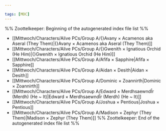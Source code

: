 ```yaml
---

tags: [MOC]
---
```

%% Zoottelkeeper: Beginning of the autogenerated index file list  %%
-  [[Mittwoch/Characters/Alive PCs/Group A/{}Avany × Acamenos aka Aseral (They Them)|{}Avany × Acamenos aka Aseral (They Them)]]
-  [[Mittwoch/Characters/Alive PCs/Group A/{}Gwenith × Ignatious Orchid (He Him)|{}Gwenith × Ignatious Orchid (He Him)]]
-  [[Mittwoch/Characters/Alive PCs/Group A/Afifa × Sapphire|Afifa × Sapphire]]
-  [[Mittwoch/Characters/Alive PCs/Group A/Aidan × Desith|Aidan × Desith]]
-  [[Mittwoch/Characters/Alive PCs/Group A/Dominic × Zoannirth|Dominic × Zoannirth]]
-  [[Mittwoch/Characters/Alive PCs/Group A/Edward × MerdhsaewndÎr (Merdh) (He ~ It)|Edward × MerdhsaewndÎr (Merdh) (He ~ It)]]
-  [[Mittwoch/Characters/Alive PCs/Group A/Joshua × Pentious|Joshua × Pentious]]
-  [[Mittwoch/Characters/Alive PCs/Group A/Madison × Zephyr (They Them)|Madison × Zephyr (They Them)]]
%% Zoottelkeeper: End of the autogenerated index file list  %%
